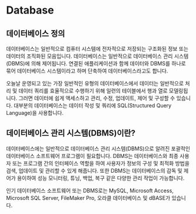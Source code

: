 # Database
## 데이터베이스 정의
데이터베이스는 일반적으로 컴퓨터 시스템에 전자적으로 저장되는 구조화된 정보 또는 데이터의 조직화된 모음입니다. 데이터베이스는 일반적으로 데이터베이스 관리 시스템(DBMS)에 의해 제어됩니다. 연결된 애플리케이션과 함께 데이터와 DBMS를 하나로 묶어 데이터베이스 시스템이라고 하며 단축하여 데이터베이스라고도 합니다.

오늘날 운영되고 있는 가장 일반적인 유형의 데이터베이스에서 데이터는 일반적으로 처리 및 데이터 쿼리를 효율적으로 수행하기 위해 일련의 테이블에서 행과 열로 모델링됩니다. 그러면 데이터에 쉽게 액세스하고 관리, 수정, 업데이트, 제어 및 구성할 수 있습니다. 대부분의 데이터베이스는 데이터 작성 및 쿼리에 SQL(Structured Query Language)을 사용합니다.


## 데이터베이스 관리 시스템(DBMS)이란?
데이터베이스에는 일반적으로 데이터베이스 관리 시스템(DBMS)으로 알려진 포괄적인 데이터베이스 소프트웨어 프로그램이 필요합니다. DBMS는 데이터베이스와 최종 사용자 또는 프로그램 간의 인터페이스 역할을 하여 사용자가 정보의 구성 및 최적화 방법을 검색, 업데이트 및 관리할 수 있게 해줍니다. 또한 DBMS는 데이터베이스의 감독 및 제어가 용이하여 성능 모니터링, 튜닝, 백업, 복구 같은 다양한 관리 작업이 가능합니다.

인기 데이터베이스 소프트웨어 또는 DBMS로는 MySQL, Microsoft Access, Microsoft SQL Server, FileMaker Pro, 오라클 데이터베이스 및 dBASE가 있습니다.


